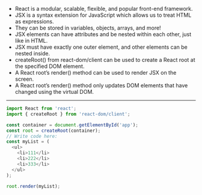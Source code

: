 - React is a modular, scalable, flexible, and popular front-end framework.
- JSX is a syntax extension for JavaScript which allows us to treat HTML as expressions.
- They can be stored in variables, objects, arrays, and more!
- JSX elements can have attributes and be nested within each other, just like in HTML.
- JSX must have exactly one outer element, and other elements can be nested inside.
- createRoot() from react-dom/client can be used to create a React root at the specified DOM element.
- A React root’s render() method can be used to render JSX on the screen.
- A React root’s render() method only updates DOM elements that have changed using the virtual DOM.

----------------------------------------------------------------------------------------------------------
```js
import React from 'react';
import { createRoot } from 'react-dom/client';

const container = document.getElementById('app');
const root = createRoot(container);
// Write code here:
const myList = (
  <ul>
    <li>111</li>
    <li>222</li>
    <li>333</li>
  </ul>
);

root.render(myList);
```
